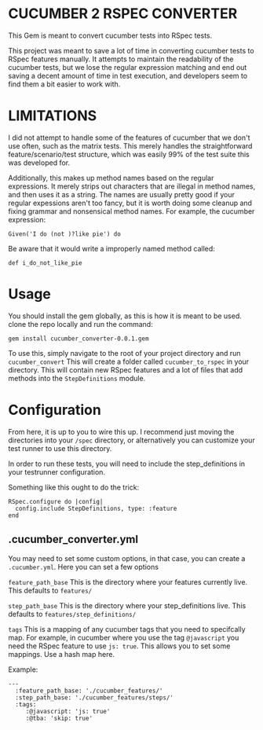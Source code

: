 CUCUMBER 2 RSPEC CONVERTER
==========================

This Gem is meant to convert cucumber tests into RSpec tests.

This project was meant to save a lot of time in converting cucumber tests to RSpec features manually. 
It attempts to maintain the readability of the cucumber tests, but we lose the regular expression matching
and end out saving a decent amount of time in test execution, and developers seem to find them a bit easier to work with.

LIMITATIONS
===========
I did not attempt to handle some of the features of cucumber that we don't use often, such as the matrix tests.
This merely handles the straightforward feature/scenario/test structure, which was easily 99% of the test suite this
was developed for.

Additionally, this makes up method names based on the regular expressions. It merely strips out characters that are illegal in method names, and then uses it as a string. The names are usually pretty good if your regular expessions aren't too fancy, but it is worth doing some cleanup and fixing grammar and nonsensical method names. For example, the cucumber expression:

`Given('I do (not )?like pie') do`

Be aware that it would write a improperly named method called:

`def i_do_not_like_pie`

Usage
=====

You should install the gem globally, as this is how it is meant to be used.
clone the repo locally and run the command:

```
gem install cucumber_converter-0.0.1.gem
```

To use this, simply navigate to the root of your project directory and run `cucumber_convert`
This will create a folder called `cucumber_to_rspec` in your directory. This will contain new RSpec features
and a lot of files that add methods into the `StepDefinitions` module.

Configuration
=============
From here, it is up to you to wire this up.
I recommend just moving the directories into your `/spec` directory, or alternatively you can customize your test runner
to use this directory.

In order to run these tests, you will need to include the step_definitions in your testrunner configuration.

Something like this ought to do the trick:

```
RSpec.configure do |config|
  config.include StepDefinitions, type: :feature
end
```

.cucumber_converter.yml
-----------------------

You may need to set some custom options, in that case, you can create a `.cucumber.yml`. Here you can set a few options

`feature_path_base` This is the directory where your features currently live. This defaults to `features/`

`step_path_base` This is the directory where your step_definitions live. This defaults to `features/step_definitions/`

`tags` This is a mapping of any cucumber tags that you need to specifcally map. For example, in cucumber where you use the tag
`@javascript` you need the RSpec feature to use `js: true`. This allows you to set some mappings. Use a hash map here.

Example:

```
---
  :feature_path_base: './cucumber_features/'
  :step_path_base: './cucumber_features/steps/'
  :tags: 
     :@javascript: 'js: true'
     :@tba: 'skip: true'
```
